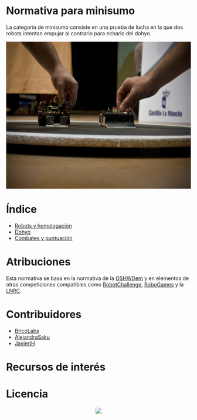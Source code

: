 # Normativa para minisumo
La categoría de minisumo consiste en una prueba de lucha en la que dos robots intentan empujar al contrario para echarlo del dohyo.

<p align="center"><img src="images/competicion.jpg" height="400px" align = "center"></p>

# Índice

 - [Robots y homologación](robots.md)
 - [Dohyo](dohyo.md)
 - [Combates y puntuación](puntuacion.md)


# Atribuciones

Esta normativa se basa en la normativa de la [OSHWDem](https://oshwdem.org/) y en elementos de otras competiciones compatibles como [RobotChallenge](http://www.robotchallenge.org.cn/), [RoboGames](http://robogames.net) y la [LNRC](http://lnrc.es/).

# Contribuidores

 - [BricoLabs](https://github.com/BRICO-LABS)
 - [AlejandraSaku](https://github.com/AlejandraSaku)
 - [JavierIH](https://github.com/JavierIH)

# Recursos de interés



# Licencia

<p align="center"><img src="images/by-sa.png" width="200" align = "center"></p>
